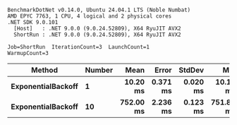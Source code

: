 ```

BenchmarkDotNet v0.14.0, Ubuntu 24.04.1 LTS (Noble Numbat)
AMD EPYC 7763, 1 CPU, 4 logical and 2 physical cores
.NET SDK 9.0.101
  [Host]   : .NET 9.0.0 (9.0.24.52809), X64 RyuJIT AVX2
  ShortRun : .NET 9.0.0 (9.0.24.52809), X64 RyuJIT AVX2

Job=ShortRun  IterationCount=3  LaunchCount=1  
WarmupCount=3  

```
| Method             | Number | Mean      | Error    | StdDev   | Min       | Max       | Allocated |
|------------------- |------- |----------:|---------:|---------:|----------:|----------:|----------:|
| **ExponentialBackoff** | **1**      |  **10.20 ms** | **0.371 ms** | **0.020 ms** |  **10.18 ms** |  **10.22 ms** |     **520 B** |
| **ExponentialBackoff** | **10**     | **752.00 ms** | **2.236 ms** | **0.123 ms** | **751.87 ms** | **752.11 ms** |    **4120 B** |
